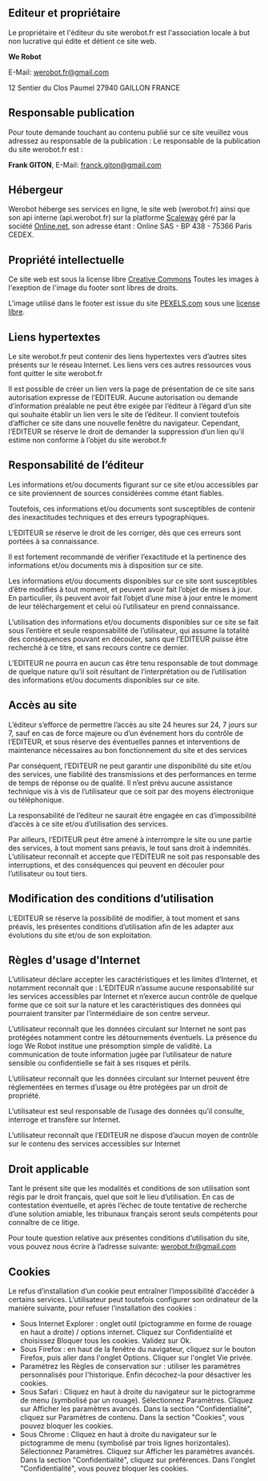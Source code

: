 ## Editeur et propriétaire

Le propriétaire et l'éditeur du site werobot.fr est l'association locale à but non lucrative qui édite et détient ce site web.

**We Robot**

E-Mail: [werobot.fr@gmail.com](mailto:werobot.fr@gmail.com)

12 Sentier du Clos Paumel
27940 GAILLON
FRANCE

## Responsable publication

Pour toute demande touchant au contenu publié sur ce site veuillez vous adressez au responsable de la publication :
Le responsable de la publication du site werobot.fr est :

**Frank GITON**, E-Mail: [franck.giton@gmail.com](mailto:franck.giton@gmail.com)

## Hébergeur 

Werobot héberge ses services en ligne, le site web (werobot.fr) ainsi que son api interne (api.werobot.fr) sur la platforme [Scaleway](https://www.scaleway.com) géré par la société [Online.net](https://www.online.net), son adresse étant : Online SAS - BP 438 - 75366 Paris CEDEX.

## Propriété intellectuelle

Ce site web est sous la license libre [Creative Commons](https://creativecommons.org) Toutes les images à l'exeption de l'image du footer sont libres de droits.

L'image utilisé dans le footer est issue du site [PEXELS.com](https://pexels.com) sous une [license libre](https://www.pexels.com/photo-license/).

## Liens hypertextes

Le site werobot.fr peut contenir des liens hypertextes vers d’autres sites présents sur le réseau Internet. Les liens vers ces autres ressources vous font quitter le site werobot.fr

Il est possible de créer un lien vers la page de présentation de ce site sans autorisation expresse de l’EDITEUR. Aucune autorisation ou demande d’information préalable ne peut être exigée par l’éditeur à l’égard d’un site qui souhaite établir un lien vers le site de l’éditeur. Il convient toutefois d’afficher ce site dans une nouvelle fenêtre du navigateur. Cependant, l’EDITEUR se réserve le droit de demander la suppression d’un lien qu’il estime non conforme à l’objet du site werobot.fr    

## Responsabilité de l’éditeur

Les informations et/ou documents figurant sur ce site et/ou accessibles par ce site proviennent de sources considérées comme étant fiables.

Toutefois, ces informations et/ou documents sont susceptibles de contenir des inexactitudes techniques et des erreurs typographiques.

L’EDITEUR se réserve le droit de les corriger, dès que ces erreurs sont portées à sa connaissance.

Il est fortement recommandé de vérifier l’exactitude et la pertinence des informations et/ou documents mis à disposition sur ce site.

Les informations et/ou documents disponibles sur ce site sont susceptibles d’être modifiés à tout moment, et peuvent avoir fait l’objet de mises à jour. En particulier, ils peuvent avoir fait l’objet d’une mise à jour entre le moment de leur téléchargement et celui où l’utilisateur en prend connaissance.

L’utilisation des informations et/ou documents disponibles sur ce site se fait sous l’entière et seule responsabilité de l’utilisateur, qui assume la totalité des conséquences pouvant en découler, sans que l’EDITEUR puisse être recherché à ce titre, et sans recours contre ce dernier.

L’EDITEUR ne pourra en aucun cas être tenu responsable de tout dommage de quelque nature qu’il soit résultant de l’interprétation ou de l’utilisation des informations et/ou documents disponibles sur ce site.

## Accès au site

L’éditeur s’efforce de permettre l’accès au site 24 heures sur 24, 7 jours sur 7, sauf en cas de force majeure ou d’un événement hors du contrôle de l’EDITEUR, et sous réserve des éventuelles pannes et interventions de maintenance nécessaires au bon fonctionnement du site et des services

Par conséquent, l’EDITEUR ne peut garantir une disponibilité du site et/ou des services, une fiabilité des transmissions et des performances en terme de temps de réponse ou de qualité. Il n’est prévu aucune assistance technique vis à vis de l’utilisateur que ce soit par des moyens électronique ou téléphonique.

La responsabilité de l’éditeur ne saurait être engagée en cas d’impossibilité d’accès à ce site et/ou d’utilisation des services.

Par ailleurs, l’EDITEUR peut être amené à interrompre le site ou une partie des services, à tout moment sans préavis, le tout sans droit à indemnités. L’utilisateur reconnaît et accepte que l’EDITEUR ne soit pas responsable des interruptions, et des conséquences qui peuvent en découler pour l’utilisateur ou tout tiers.
    
## Modification des conditions d’utilisation

L’EDITEUR se réserve la possibilité de modifier, à tout moment et sans préavis, les présentes conditions d’utilisation afin de les adapter aux évolutions du site et/ou de son exploitation.

## Règles d'usage d'Internet
    
L’utilisateur déclare accepter les caractéristiques et les limites d’Internet, et notamment reconnaît que : L’EDITEUR n’assume aucune responsabilité sur les services accessibles par Internet et n’exerce aucun contrôle de quelque forme que ce soit sur la nature et les caractéristiques des données qui pourraient transiter par l’intermédiaire de son centre serveur.

L’utilisateur reconnaît que les données circulant sur Internet ne sont pas protégées notamment contre les détournements éventuels. La présence du logo We Robot institue une présomption simple de validité. La communication de toute information jugée par l’utilisateur de nature sensible ou confidentielle se fait à ses risques et périls.

L’utilisateur reconnaît que les données circulant sur Internet peuvent être réglementées en termes d’usage ou être protégées par un droit de propriété.

L’utilisateur est seul responsable de l’usage des données qu’il consulte, interroge et transfère sur Internet.

L’utilisateur reconnaît que l’EDITEUR ne dispose d’aucun moyen de contrôle sur le contenu des services accessibles sur Internet

## Droit applicable

Tant le présent site que les modalités et conditions de son utilisation sont régis par le droit français, quel que soit le lieu d’utilisation. En cas de contestation éventuelle, et après l’échec de toute tentative de recherche d’une solution amiable, les tribunaux français seront seuls compétents pour connaître de ce litige.

Pour toute question relative aux présentes conditions d’utilisation du site, vous pouvez nous écrire à l’adresse suivante: werobot.fr@gmail.com

## Cookies

Le refus d’installation d’un cookie peut entraîner l’impossibilité d’accéder à certains services. L’utilisateur peut toutefois configurer son ordinateur de la manière suivante, pour refuser l’installation des cookies :

- Sous Internet Explorer : onglet outil (pictogramme en forme de rouage en haut a droite) / options internet. Cliquez sur Confidentialité et choisissez Bloquer tous les cookies. Validez sur Ok.
- Sous Firefox : en haut de la fenêtre du navigateur, cliquez sur le bouton Firefox, puis aller dans l'onglet Options. Cliquer sur l'onglet Vie privée.
- Paramétrez les Règles de conservation sur : utiliser les paramètres personnalisés pour l'historique. Enfin décochez-la pour désactiver les cookies.
- Sous Safari : Cliquez en haut à droite du navigateur sur le pictogramme de menu (symbolisé par un rouage). Sélectionnez Paramètres. Cliquez sur Afficher les paramètres avancés. Dans la section "Confidentialité", cliquez sur Paramètres de contenu. Dans la section "Cookies", vous pouvez bloquer les cookies.
- Sous Chrome : Cliquez en haut à droite du navigateur sur le pictogramme de menu (symbolisé par trois lignes horizontales). Sélectionnez Paramètres. Cliquez sur Afficher les paramètres avancés. Dans la section "Confidentialité", cliquez sur préférences. Dans l'onglet "Confidentialité", vous pouvez bloquer les cookies.